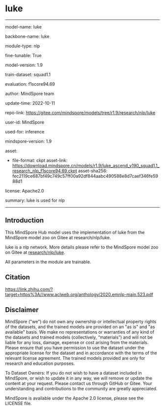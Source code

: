 # luke

---

model-name: luke

backbone-name: luke

module-type: nlp

fine-tunable: True

model-version: 1.9

train-dataset: squad1.1

evaluation: f1score94.69

author: MindSpore team

update-time: 2022-10-11

repo-link: <https://gitee.com/mindspore/models/tree/r1.9/research/nlp/luke>

user-id: MindSpore

used-for: inference

mindspore-version: 1.9

asset:

-
    file-format: ckpt
    asset-link: <https://download.mindspore.cn/models/r1.9/luke_ascend_v190_squad1.1_research_nlp_f1score94.69.ckpt>
    asset-sha256: fec2119ce687bf49c749c57ff00a92df844aabc490588e8d7caef346fe5988d1

license: Apache2.0

summary: luke is used for nlp

---

## Introduction

This MindSpore Hub model uses the implementation of luke from the MindSpore model zoo on Gitee at research/nlp/luke.

luke is a nlp network. More details please refer to the MindSpore model zoo on Gitee at [research/nlp/luke](https://gitee.com/mindspore/models/blob/r1.9/research/nlp/luke/README_CN.md).

All parameters in the module are trainable.

## Citation

https://link.zhihu.com/?target=https%3A//www.aclweb.org/anthology/2020.emnlp-main.523.pdf

## Disclaimer

MindSpore ("we") do not own any ownership or intellectual property rights of the datasets, and the trained models are provided on an "as is" and "as available" basis. We make no representations or warranties of any kind of the datasets and trained models (collectively, “materials”) and will not be liable for any loss, damage, expense or cost arising from the materials. Please ensure that you have permission to use the dataset under the appropriate license for the dataset and in accordance with the terms of the relevant license agreement. The trained models provided are only for research and education purposes.

To Dataset Owners: If you do not wish to have a dataset included in MindSpore, or wish to update it in any way, we will remove or update the content at your request. Please contact us through GitHub or Gitee. Your understanding and contributions to the community are greatly appreciated.

MindSpore is available under the Apache 2.0 license, please see the LICENSE file.
